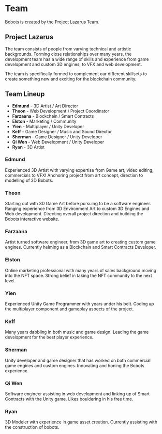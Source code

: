 # Team

Bobots is created by the Project Lazarus Team.&#x20;

## Project Lazarus

The team consists of people from varying technical and artistic backgrounds. Forming close relationships over many years, the development team has a wide range of skills and experience from game development and custom 3D engines, to VFX and web development.&#x20;

The team is specifically formed to complement our different skillsets to create something new and exciting for the blockchain community.

## Team Lineup

* **Edmund** - 3D Artist / Art Director
* **Theon** - Web Development / Project Coordinator
* **Farzaana** - Blockchain / Smart Contracts
* **Elston** - Marketing / Community
* **Yien** - Multiplayer / Unity Developer
* **Keff** - Game Designer / Music and Sound Director
* **Sherman** - Game Designer / Unity Developer
* **Qi Wen** - Web Development / Unity Developer
* **Ryan** - 3D Artist

### Edmund

Experienced 3D Artist with varying expertise from Game art, video editing, commercials to VFX! Anchoring project from art concept, direction to modelling of 3D Bobots.

### Theon

Starting out with 3D Game Art before pursuing to be a software engineer. Ranging experience from 3D Environment Art to custom 3D Engines and Web development. Directing overall project direction and building the Bobots interactive website.

### Farzaana

Artist turned software engineer, from 3D game art to creating custom game engines. Currently helming as a Blockchain and Smart Contracts Developer.

### Elston

Online marketing professional with many years of sales background moving into the NFT space. Strong belief in taking the NFT community to the next level.

### Yien

Experienced Unity Game Programmer with years under his belt. Coding up the multiplayer component and gameplay aspects of the project.&#x20;

### Keff

Many years dabbling in both music and game design. Leading the game development for the best player experience.&#x20;

### Sherman

Unity developer and game designer that has worked on both commercial game engines and custom engines. Innovating and honing the Bobots experience.

### Qi Wen

Software engineer assisting in web development and linking up of Smart Contracts with the Unity game. Likes bouldering in his free time.&#x20;

### Ryan

3D Modeler with experience in game asset creation. Currently assisting with the construction of bobots.

